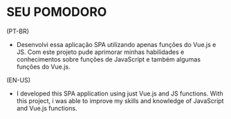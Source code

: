 # SEU POMODORO
(PT-BR)
- Desenvolvi essa aplicação SPA utilizando apenas funções do Vue.js e JS. Com este projeto pude aprimorar minhas habilidades e conhecimentos sobre funções de JavaScript e também algumas funções do Vue.js.

(EN-US)
- I developed this SPA application using just Vue.js and JS functions. With this project, i was able to improve my skills and knowledge of JavaScript and Vue.js functions.
